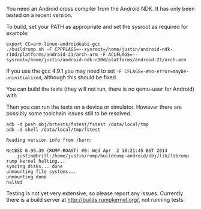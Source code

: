 You need an Android cross compiler from the Android NDK. It has only been tested on a recent version.

To build, set your PATH as appropriate and set the sysroot as required for example:
````
export CC=arm-linux-androideabi-gcc
./buildrump.sh -F CPPFLAGS=--sysroot=/home/justin/android-ndk-r10d/platforms/android-21/arch-arm -F ACLFLAGS=--sysroot=/home/justin/android-ndk-r10d/platforms/android-21/arch-arm
````

If you use the gcc 4.9.1 you may need to set `-F CFLAGS=-Wno-error=maybe-uninitialized`, although this should be fixed.

You can build the tests (they will not run, there is no qemu-user for Android) with

Then you can run the tests on a device or simulator. However there are possibly some toolchain issues still to be resolved.

````
adb -d push obj/brtests/fstest/fstest /data/local/tmp
adb -d shell /data/local/tmp/fstest

Reading version info from /kern:

NetBSD 6.99.39 (RUMP-ROAST) #0: Wed Apr  2 18:21:45 BST 2014
	justin@brill:/home/justin/rump/buildrump-android/obj/lib/librump
rump kernel halting...
syncing disks... done
unmounting file systems...
unmounting done
halted
````

Testing is not yet very extensive, so please report any issues. Currently there is a build server at http://builds.rumpkernel.org/, not running tests.
